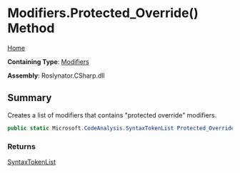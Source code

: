 # Modifiers\.Protected\_Override\(\) Method

[Home](../../../../README.md)

**Containing Type**: [Modifiers](../README.md)

**Assembly**: Roslynator\.CSharp\.dll

## Summary

Creates a list of modifiers that contains "protected override" modifiers\.

```csharp
public static Microsoft.CodeAnalysis.SyntaxTokenList Protected_Override()
```

### Returns

[SyntaxTokenList](https://docs.microsoft.com/en-us/dotnet/api/microsoft.codeanalysis.syntaxtokenlist)


